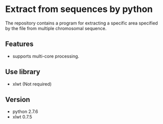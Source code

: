Extract from sequences by python
===============

The repository contains a program for extracting a specific area specified by the file from multiple chromosomal sequence.

Features
---------------
* supports multi-core processing.

Use library
---------------
* xlwt (Not required)

Version
---------------
* python 2.7.6
* xlwt 0.7.5
